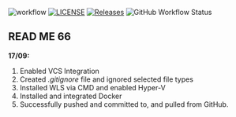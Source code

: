 ![workflow](https://github.com/camerondear/devops/actions/workflows/main.yml/badge.svg)
[![LICENSE](https://img.shields.io/github/license/camerondear/devops.svg?style=flat-square)](https://github.com/camerondear/devops/master/LICENSE)
[![Releases](https://img.shields.io/github/release/camerondear/devops/all.svg?style=flat-square)](https://github.com/camerondear/devops/releases)
![GitHub Workflow Status](https://img.shields.io/github/actions/workflow/status/camerondear/devops/main.yml?branch=master&style=flat-square)

## READ ME 66


**17/09:**

1) Enabled VCS Integration
2) Created *.gitignore* file and ignored selected file types
3) Installed WLS via CMD and enabled Hyper-V
4) Installed and integrated Docker
5) Successfully pushed and committed to, and pulled from GitHub.